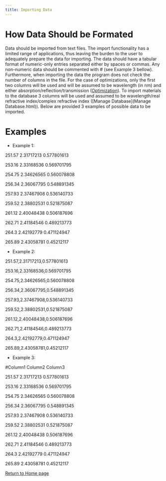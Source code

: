```yaml
---
title: Importing Data
---
```


# How Data Should be Formated

Data should be imported from text files. The import functionality has a limited range of applications, thus leaving the burden to the user to adequately prepare the data for importing. The data should have a tabular format of numeric-only entries separated either by spaces or commas. Any non-numeric data should be commented with # (see Example 3 bellow). Furthermore, when importing the data the program does not check the number of columns in the file. For the case of optimizations, only the first two columns will be used and will be assumed to be wavelength (in nm) and either absorption/reflection/transmission ([Optimization](Optimization.html)). To import materials to the database 3 columns will be used and assumed to be wavelength/real refractive index/complex refractive index ([Manage Database](Manage Database.html)).
Below are provided 3 examples of possible data to be imported.

# Examples

- Example 1:

251.57 2.31717213 0.577801613

253.16 2.33168536 0.569701795

254.75 2.34626565 0.560078808

256.34 2.36067795 0.548891345

257.93 2.37467908 0.536140733

259.52 2.38802531 0.521875087

261.12 2.40048438 0.506187696

262.71 2.41184546 0.489213773

264.3 2.42192779 0.471124947

265.89 2.43058781 0.45212117


- Example 2:

251.57,2.31717213,0.577801613

253.16,2.33168536,0.569701795

254.75,2.34626565,0.560078808

256.34,2.36067795,0.548891345

257.93,2.37467908,0.536140733

259.52,2.38802531,0.521875087

261.12,2.40048438,0.506187696

262.71,2.41184546,0.489213773

264.3,2.42192779,0.471124947

265.89,2.43058781,0.45212117


- Example 3:

#Column1 Column2 Column3

251.57 2.31717213 0.577801613

253.16 2.33168536 0.569701795

254.75 2.34626565 0.560078808

256.34 2.36067795 0.548891345

257.93 2.37467908 0.536140733

259.52 2.38802531 0.521875087

261.12 2.40048438 0.506187696

262.71 2.41184546 0.489213773

264.3 2.42192779 0.471124947

265.89 2.43058781 0.45212117

[Return to Home page](help.html)
